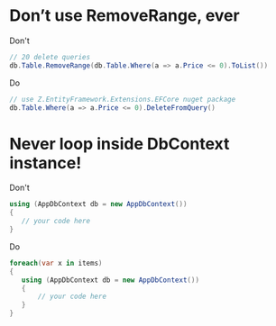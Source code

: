 # Don’t use RemoveRange, ever
Don't
```csharp
// 20 delete queries
db.Table.RemoveRange(db.Table.Where(a => a.Price <= 0).ToList())
```
Do
```csharp
// use Z.EntityFramework.Extensions.EFCore nuget package
db.Table.Where(a => a.Price <= 0).DeleteFromQuery()
```
# Never loop inside DbContext instance!
Don't
```csharp
using (AppDbContext db = new AppDbContext())
{
   // your code here
}
```
Do
```csharp
foreach(var x in items)
{
   using (AppDbContext db = new AppDbContext())
   {
       // your code here
   }
}
```
